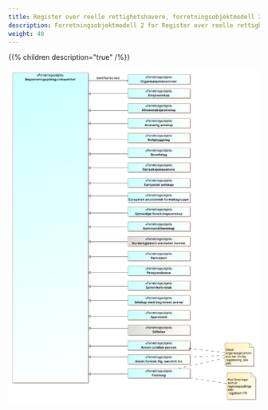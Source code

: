 ```yaml
---
title: Register over reelle rettighetshavere, forretningsobjektmodell 2
description: Forretningsobjektmodell 2 for Register over reelle rettighetshavere
weight: 40
---
```


{{% children description="true" /%}}


![Registreringspliktige virksomheter](https://github.com/brreg/informasjonsmodeller/blob/main/registeroverreellerettighetshavere/forretningsobjektmodeller/registreringspliktigeVirksomheter.png?raw=true)

